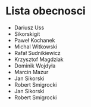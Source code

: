 # Lista obecnosci

* Dariusz Uss
*  Sikorskigit
* Paweł Kochanek
* Michal Witkowski
* Rafał Sudnikiewicz
* Krzysztof Magdziak
* Dominik Wojdyła
* Marcin Mazur
* Jan Sikorski
* Robert Smigrocki
* Jan Sikorski
* Robert Smigrocki

